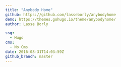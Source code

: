 ```yaml
---
title: "Anybody Home"
github: https://github.com/lasseborly/anybodyhome
demo: https://themes.gohugo.io/theme/anybodyhome/
author: Lasse Borly

ssg:
  - Hugo
cms:
  - No Cms
date: 2016-08-31T14:03:59Z
github_branch: master
---
```

